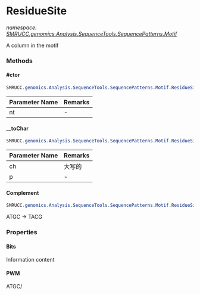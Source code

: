 ﻿# ResidueSite
_namespace: [SMRUCC.genomics.Analysis.SequenceTools.SequencePatterns.Motif](./index.md)_

A column in the motif



### Methods

#### #ctor
```csharp
SMRUCC.genomics.Analysis.SequenceTools.SequencePatterns.Motif.ResidueSite.#ctor(System.Char)
```


|Parameter Name|Remarks|
|--------------|-------|
|nt|-|


#### __toChar
```csharp
SMRUCC.genomics.Analysis.SequenceTools.SequencePatterns.Motif.ResidueSite.__toChar(System.Char,System.Double)
```


|Parameter Name|Remarks|
|--------------|-------|
|ch|大写的|
|p|-|


#### Complement
```csharp
SMRUCC.genomics.Analysis.SequenceTools.SequencePatterns.Motif.ResidueSite.Complement
```
ATGC -> TACG


### Properties

#### Bits
Information content
#### PWM
ATGC/
